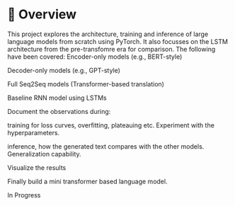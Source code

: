 # 📌 Overview
This project explores the architecture, training and inference of large language models from scratch using PyTorch. It also focusses on the LSTM architecture from the pre-transfomre era for comparison. The following have been covered:
Encoder-only models (e.g., BERT-style)

Decoder-only models (e.g., GPT-style)

Full Seq2Seq models (Transformer-based translation)

Baseline RNN model using LSTMs

Document the observations during:

  training for loss curves, overfitting, plateauing etc. Experiment with the hyperparameters.
  
  inference, how the generated text compares with the other models. Generalization capability.
  
Visualize the results

Finally build a mini transformer based language model.

In Progress

